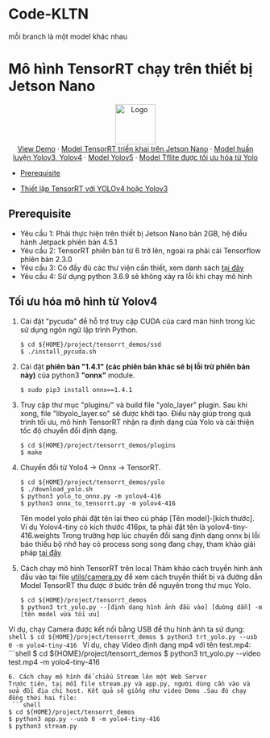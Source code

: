 # Code-KLTN
mỗi branch là một model khác nhau
# Mô hình TensorRT chạy trên thiết bị Jetson Nano
<p align="center">
    <p align="center">
        <a href="https://github.com/haanhvu010799/Code-KLTN">
        <img src="https://tuoitre.uit.edu.vn/wp-content/uploads/2015/07/logo-uit.png" alt="Logo" width="80" height="80">
        </a>
        <br />
        <a href="https://drive.google.com/drive/folders/10h3T-nEOYtlPWOzyAg61bO8PoTDAY0ON?usp=sharing">View Demo</a>
        ·
        <a href="https://github.com/haanhvu010799/Code-KLTN/tree/TensorRT">Model TensorRT triển khai trên Jetson Nano</a>
        ·
        <a href="https://github.com/haanhvu010799/Code-KLTN">Model huấn luyện Yolov3, Yolov4</a>
        ·
        <a href="https://github.com/haanhvu010799/Code-KLTN/tree/yolov5">Model Yolov5</a>
        ·
        <a href="https://github.com/haanhvu010799/Code-KLTN/tree/TFlite">Model Tflite được tối ưu hóa từ Yolo</a>
  </p>
</p>

* [Prerequisite](#prerequisite)
<!-- * [Demo #1: GoogLeNet](#googlenet)
* [Demo #2: MTCNN](#mtcnn)
* [Demo #3: SSD](#ssd) -->
<!-- =* [Demo #4: YOLOv3](#yolov3) -->
* [Thiết lập TensorRT với YOLOv4 hoặc Yolov3](#yolov4)
<!-- * [Demo #6: Using INT8 and DLA core](#int8_and_dla)
* [Demo #7: MODNet](#modnet) -->

<a name="prerequisite"></a>
Prerequisite
------------
* Yêu cầu 1: Phải thực hiện trên thiết bị Jetson Nano bản 2GB, hệ điều hành Jetpack phiên bản 4.5.1 
* Yêu cầu 2: TensorRT phiên bản từ 6 trở lên, ngoài ra phải cài Tensorflow phiên bản 2.3.0
* Yêu cầu 3: Có đầy đủ các thư viện cần thiết, xem danh sách <a href="https://github.com/haanhvu010799/Code-KLTN/blob/main/requirements-gpu.txt">tại đây</a>
* Yêu cầu 4: Sử dụng python 3.6.9 sẽ không xảy ra lỗi khi chạy mô hình

<a name="yolov4"></a>
Tối ưu hóa mô hình từ Yolov4
---------------

1. Cài đặt "pycuda" để hỗ trợ truy cập CUDA của card màn hình trong lúc sử dụng ngôn ngữ lập trình Python.
   ```shell
   $ cd ${HOME}/project/tensorrt_demos/ssd
   $ ./install_pycuda.sh
   ```

2. Cài đặt  **phiên bản "1.4.1" (các phiên bản khác sẽ bị lỗi trừ phiên bản này)** của python3  **"onnx"** module.  
   ```shell
   $ sudo pip3 install onnx==1.4.1
   ```

3. Truy cập thư mục "plugins/" và build file "yolo_layer" plugin.  Sau khi xong, file "libyolo_layer.so" sẽ được khởi tạo. Điều này giúp trong quá trình tối ưu, mô hình TensorRT nhận ra định dạng của Yolo và cải thiện tốc độ chuyển đổi định dạng.
   ```shell
   $ cd ${HOME}/project/tensorrt_demos/plugins
   $ make
   ```

4. Chuyển đổi từ Yolo4 -> Onnx -> TensorRT.  

   ```shell
   $ cd ${HOME}/project/tensorrt_demos/yolo
   $ ./download_yolo.sh
   $ python3 yolo_to_onnx.py -m yolov4-416
   $ python3 onnx_to_tensorrt.py -m yolov4-416
   ```
   Tên model yolo phải đặt tên lại theo cú pháp [Tên model]-[kích thước]. Ví dụ Yolov4-tiny có kích thước 416px, ta phải đặt tên là yolov4-tiny-416.weights
   Trong trường hợp lúc chuyển đổi sang định dạng onnx bị lỗi báo thiếu bộ nhớ hay có process song song đang chạy, tham khảo giải pháp <a href="https://github.com/jkjung-avt/tensorrt_demos/issues/344">tại đây</a>

5. Cách chạy mô hình TensorRT trên local
Thảm khảo cách truyền hình ảnh đầu vào tại file <a href="https://github.com/haanhvu010799/Code-KLTN/blob/TensorRT/utils/camera.py">utils/camera.py</a> để xem cách truyền thiết bị và đường dẫn
Model TensorRT thu được ở bước trên để nguyên trong thư mục Yolo.
   ```shell
   $ cd ${HOME}/project/tensorrt_demos
   $ python3 trt_yolo.py --[định dạng hình ảnh đầu vào] [đường dẫn] -m [tên model vừa tối ưu]
   ```
Ví dụ, chạy Camera được kết nối bằng USB để thu hình ảnh ta sử dụng:
    ```shell
   $ cd ${HOME}/project/tensorrt_demos
   $ python3 trt_yolo.py --usb 0 -m yolo4-tiny-416
    ```
Ví dụ, chạy Video định dạng mp4 với tên test.mp4:
    ```shell
   $ cd ${HOME}/project/tensorrt_demos
   $ python3 trt_yolo.py --video test.mp4 -m yolo4-tiny-416
   ```  
6. Cách chạy mô hình để chiếu Stream lên một Web Server
Trước tiên, tại mỗi file stream.py và app.py, người dùng cần vào và sửa đổi địa chỉ host. Kết quả sẽ giống như video Demo .Sau đó chạy đồng thời hai file:
    ```shell
   $ cd ${HOME}/project/tensorrt_demos
   $ python3 app.py --usb 0 -m yolo4-tiny-416
   $ python3 stream.py
   ```  
